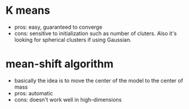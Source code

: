 # K means
* pros: easy, guaranteed to converge
* cons: sensitive to initialization such as number of cluters. Also it's looking for spherical clusters if using Gaussian.

# mean-shift algorithm
* basically the idea is to move the center of the model to the center of mass
* pros: automatic
* cons: doesn't work well in high-dimensions

